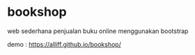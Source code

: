 # bookshop
web sederhana penjualan buku online menggunakan bootstrap


demo : 
https://alliff.github.io/bookshop/
